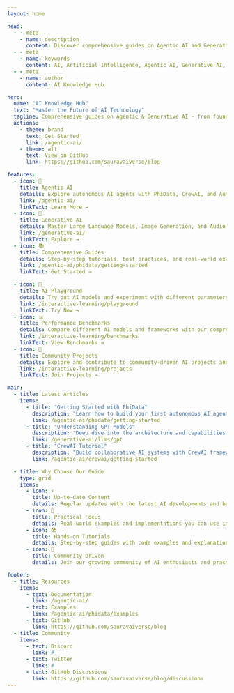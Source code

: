```yaml
---
layout: home

head:
  - - meta
    - name: description
      content: Discover comprehensive guides on Agentic AI and Generative AI technologies. Learn about PhiData, CrewAI, AutoGen, LLMs, and more.
  - - meta
    - name: keywords
      content: AI, Artificial Intelligence, Agentic AI, Generative AI, PhiData, CrewAI, AutoGen, LLMs, Machine Learning
  - - meta
    - name: author
      content: AI Knowledge Hub

hero:
  name: "AI Knowledge Hub"
  text: "Master the Future of AI Technology"
  tagline: Comprehensive guides on Agentic & Generative AI - from foundational concepts to advanced implementations.
  actions:
    - theme: brand
      text: Get Started
      link: /agentic-ai/
    - theme: alt
      text: View on GitHub
      link: https://github.com/sauravaiverse/blog

features:
  - icon: 🤖
    title: Agentic AI
    details: Explore autonomous AI agents with PhiData, CrewAI, and AutoGen. Learn to build intelligent systems that can reason and act independently.
    link: /agentic-ai/
    linkText: Learn More →
  - icon: 🎨
    title: Generative AI
    details: Master Large Language Models, Image Generation, and Audio Synthesis. Create cutting-edge AI applications with practical examples.
    link: /generative-ai/
    linkText: Explore →
  - icon: 📚
    title: Comprehensive Guides
    details: Step-by-step tutorials, best practices, and real-world examples to help you implement AI solutions effectively.
    link: /agentic-ai/phidata/getting-started
    linkText: Get Started →

  - icon: 🎯
    title: AI Playground
    details: Try out AI models and experiment with different parameters in our interactive playground.
    link: /interactive-learning/playground
    linkText: Try Now →
  - icon: 📊
    title: Performance Benchmarks
    details: Compare different AI models and frameworks with our comprehensive benchmarks.
    link: /interactive-learning/benchmarks
    linkText: View Benchmarks →
  - icon: 🤝
    title: Community Projects
    details: Explore and contribute to community-driven AI projects and implementations.
    link: /interactive-learning/projects
    linkText: Join Projects →

main:
  - title: Latest Articles
    items:
      - title: "Getting Started with PhiData"
        description: "Learn how to build your first autonomous AI agent with PhiData"
        link: /agentic-ai/phidata/getting-started
      - title: "Understanding GPT Models"
        description: "Deep dive into the architecture and capabilities of GPT models"
        link: /generative-ai/llms/gpt
      - title: "CrewAI Tutorial"
        description: "Build collaborative AI systems with CrewAI framework"
        link: /agentic-ai/crewai/getting-started

  - title: Why Choose Our Guide
    type: grid
    items:
      - icon: ⚡️
        title: Up-to-date Content
        details: Regular updates with the latest AI developments and best practices
      - icon: 🎯
        title: Practical Focus
        details: Real-world examples and implementations you can use immediately
      - icon: 🛠️
        title: Hands-on Tutorials
        details: Step-by-step guides with code examples and explanations
      - icon: 🤝
        title: Community Driven
        details: Join our growing community of AI enthusiasts and practitioners

footer:
  - title: Resources
    items:
      - text: Documentation
        link: /agentic-ai/
      - text: Examples
        link: /agentic-ai/phidata/examples
      - text: GitHub
        link: https://github.com/sauravaiverse/blog
  - title: Community
    items:
      - text: Discord
        link: #
      - text: Twitter
        link: #
      - text: GitHub Discussions
        link: https://github.com/sauravaiverse/blog/discussions
---
```


<style>
/* Enhanced color variables */
:root {
  /* Primary colors */
  --vp-c-brand: #3eaf7c;
  --vp-c-brand-light: #4abf8a;
  --vp-c-brand-lighter: #5ccf9a;
  --vp-c-brand-dark: #369f6b;
  --vp-c-brand-darker: #2e8f5f;

  /* Custom gradients */
  --vp-home-hero-name-color: transparent;
  --vp-home-hero-name-background: linear-gradient(120deg, var(--vp-c-brand) 30%, #41d1ff);
  --vp-home-hero-image-background-image: linear-gradient(-45deg, var(--vp-c-brand) 50%, #47caff 50%);
  --vp-home-hero-image-filter: blur(40px);

  /* Typography */
  --vp-font-family-base: 'Inter', -apple-system, BlinkMacSystemFont, 'Segoe UI', Roboto, Oxygen, Ubuntu, Cantarell, 'Fira Sans', 'Droid Sans', 'Helvetica Neue', sans-serif;
  --vp-font-family-mono: 'Fira Code', Menlo, Monaco, Consolas, 'Courier New', monospace;

  /* Custom properties */
  --content-width: 900px;
  --sidebar-width: 272px;
}

/* Dark mode customization */
.dark {
  --vp-c-bg: #1a1a1a;
  --vp-c-bg-soft: #242424;
  --vp-c-bg-mute: #2f2f2f;
}

/* Responsive design */
@media (min-width: 640px) {
  :root {
    --vp-home-hero-image-filter: blur(50px);
  }
}

@media (min-width: 960px) {
  :root {
    --vp-home-hero-image-filter: blur(60px);
  }
}

/* Enhanced typography */
.vp-doc h1 {
  font-size: 2.6rem;
  line-height: 1.2;
  letter-spacing: -0.02em;
}

.vp-doc h2 {
  font-size: 1.8rem;
  line-height: 1.4;
  margin: 48px 0 16px;
  border-top: 1px solid var(--vp-c-divider);
  padding-top: 24px;
}

/* Enhanced link styles */
.vp-doc a {
  text-decoration: none;
  transition: color 0.2s ease;
}

.vp-doc a:hover {
  color: var(--vp-c-brand);
}

/* Enhanced code blocks */
.vp-doc pre {
  border-radius: 8px;
  margin: 16px 0;
}

/* Enhanced button styles */
.vp-button {
  transition: all 0.2s ease;
  border-radius: 8px;
}

.vp-button:hover {
  transform: translateY(-1px);
  box-shadow: 0 4px 12px rgba(0, 0, 0, 0.1);
}
</style>